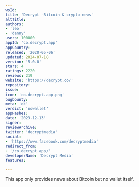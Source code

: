 ```yaml
---
wsId: 
title: 'Decrypt -Bitcoin & crypto news'
altTitle: 
authors:
- 'leo'
- 'danny'
users: 100000
appId: 'co.decrypt.app'
appCountry: 
released: '2020-05-06'
updated: 2024-07-18
version: '5.0.0'
stars: 4
ratings: 2220
reviews: 219
website: 'https://decrypt.co/'
repository: 
issue: 
icon: 'co.decrypt.app.png'
bugbounty: 
meta: 'ok'
verdict: 'nowallet'
appHashes: 
date: '2023-12-13'
signer: 
reviewArchive: 
twitter: 'decryptmedia'
social:
- 'https://www.facebook.com/decryptmedia'
redirect_from:
- '/co.decrypt.app/'
developerName: 'Decrypt Media'
features: 

---
```


This app only provides news about Bitcoin but no wallet itself.
